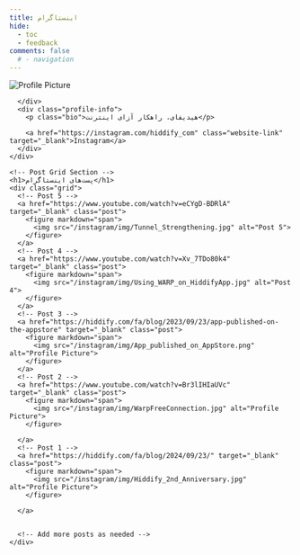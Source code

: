 ```yaml
---
title: اینستاگرام
hide:
  - toc
  - feedback
comments: false
  # - navigation
---
```

<link rel="stylesheet" href="/instagram/styles.css">
 <div class="instagram">
    <!-- Profile Section -->
    <div class="profile-section">
      <div class="profile-picture">
        <img src="/instagram/img/HiddifyLogo.jpg" alt="Profile Picture">
     
      </div>
      <div class="profile-info">
        <p class="bio">هیدیفای، راهکار آزای اینترنت</p>
     
        <a href="https://instagram.com/hiddify_com" class="website-link" target="_blank">Instagram</a>
      </div>
    </div>

    <!-- Post Grid Section -->
    <h1>پست‌های اینستاگرام</h1>
    <div class="grid">
      <!-- Post 5 -->
      <a href="https://www.youtube.com/watch?v=eCYgD-BDRlA" target="_blank" class="post">
        <figure markdown="span">
          <img src="/instagram/img/Tunnel_Strengthening.jpg" alt="Post 5">
        </figure>
      </a>
      <!-- Post 4 -->
      <a href="https://www.youtube.com/watch?v=Xv_7TDo80k4" target="_blank" class="post">
        <figure markdown="span">
          <img src="/instagram/img/Using_WARP_on_HiddifyApp.jpg" alt="Post 4">
        </figure>
      </a>
      <!-- Post 3 -->
      <a href="https://hiddify.com/fa/blog/2023/09/23/app-published-on-the-appstore" target="_blank" class="post">
        <figure markdown="span">
          <img src="/instagram/img/App_published_on_AppStore.png" alt="Profile Picture">
        </figure>
      </a>
      <!-- Post 2 -->
      <a href="https://www.youtube.com/watch?v=Br3lIHIaUVc" target="_blank" class="post">
        <figure markdown="span">
          <img src="/instagram/img/WarpFreeConnection.jpg" alt="Profile Picture">
        </figure>
        
      </a>
      <!-- Post 1 -->
      <a href="https://hiddify.com/fa/blog/2024/09/23/" target="_blank" class="post">
        <figure markdown="span">
          <img src="/instagram/img/Hiddify_2nd_Anniversary.jpg" alt="Profile Picture">
        </figure>
        
      </a>


      <!-- Add more posts as needed -->
    </div>
  </div>
